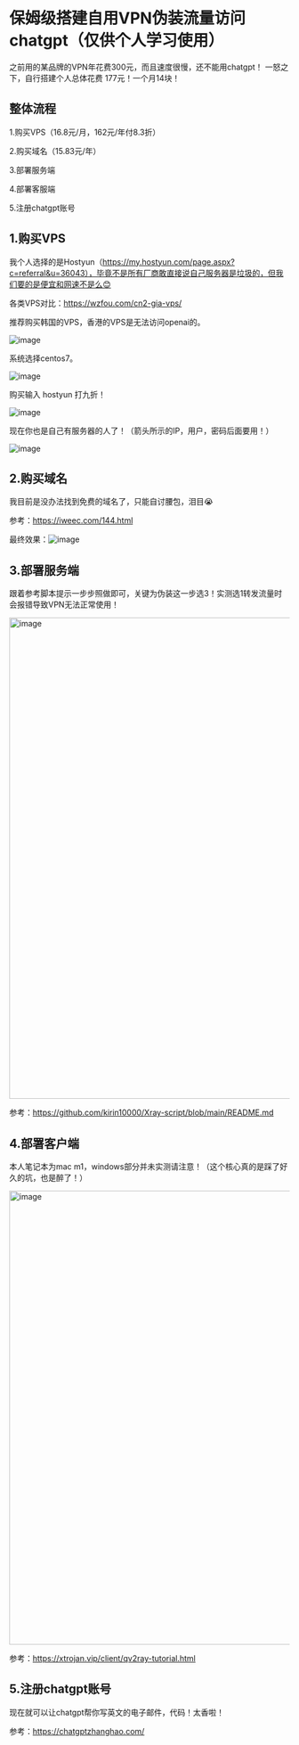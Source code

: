 # 保姆级搭建自用VPN伪装流量访问chatgpt（仅供个人学习使用）

之前用的某品牌的VPN年花费300元，而且速度很慢，还不能用chatgpt！
一怒之下，自行搭建个人总体花费 177元！一个月14块！

## 整体流程
1.购买VPS（16.8元/月，162元/年付8.3折）

2.购买域名（15.83元/年）

3.部署服务端

4.部署客服端

5.注册chatgpt账号

## 1.购买VPS
我个人选择的是Hostyun（https://my.hostyun.com/page.aspx?c=referral&u=36043），毕竟不是所有厂商敢直接说自己服务器是垃圾的，但我们要的是便宜和网速不是么😊

各类VPS对比：https://wzfou.com/cn2-gia-vps/

推荐购买韩国的VPS，香港的VPS是无法访问openai的。

![image](https://github.com/wuzhejia/vless-vpn-guide/assets/95853356/32202bb2-c2b2-47ed-a8b8-b60056b7daf9)

系统选择centos7。

![image](https://github.com/wuzhejia/vless-vpn-guide/assets/95853356/2170c9fb-c7b2-4872-a47b-563c5f31439e)

购买输入 hostyun 打九折！

![image](https://github.com/wuzhejia/vless-vpn-guide/assets/95853356/495e853b-7f1f-4e5e-aab3-f7c2751d2113)

现在你也是自己有服务器的人了！（箭头所示的IP，用户，密码后面要用！）

![image](https://github.com/wuzhejia/vless-vpn-guide/assets/95853356/c1ffe3b4-92cf-419f-b800-7ca3312325f7)

## 2.购买域名

我目前是没办法找到免费的域名了，只能自讨腰包，泪目😭

参考：https://iweec.com/144.html

最终效果：![image](https://github.com/wuzhejia/vless-vpn-guide/assets/95853356/0e73a848-5bdd-48b4-9a62-b40ca636f95f)

## 3.部署服务端

跟着参考脚本提示一步步照做即可，关键为伪装这一步选3！实测选1转发流量时会报错导致VPN无法正常使用！

<img width="864" alt="image" src="https://github.com/wuzhejia/vless-vpn-guide/assets/95853356/7f6b5b7e-d5c0-4c64-a142-f5e4e9d1d9ab">

参考：https://github.com/kirin10000/Xray-script/blob/main/README.md

## 4.部署客户端

本人笔记本为mac m1，windows部分并未实测请注意！（这个核心真的是踩了好久的坑，也是醉了！）

<img width="815" alt="image" src="https://github.com/wuzhejia/vless-vpn-guide/assets/95853356/ce803b85-4e0d-4f06-8b1a-cfb54b012abf">


参考：https://xtrojan.vip/client/qv2ray-tutorial.html

## 5.注册chatgpt账号

现在就可以让chatgpt帮你写英文的电子邮件，代码！太香啦！

参考：https://chatgptzhanghao.com/


